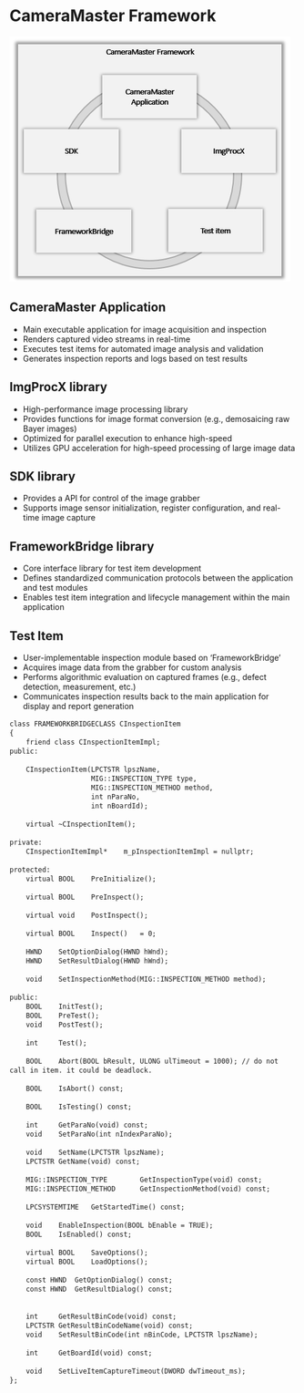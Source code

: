 # CameraMaster Framework

![텍스트, 도표, 스크린샷, 직사각형이(가) 표시된 사진 AI 생성 콘텐츠는 정확하지 않을 수 있습니다.](media/6fbc91c83bddc9d52319f642a037aa51.png)

## CameraMaster Application

-   Main executable application for image acquisition and inspection
-   Renders captured video streams in real-time
-   Executes test items for automated image analysis and validation
-   Generates inspection reports and logs based on test results

## ImgProcX library

-   High-performance image processing library
-   Provides functions for image format conversion (e.g., demosaicing raw Bayer images)
-   Optimized for parallel execution to enhance high-speed
-   Utilizes GPU acceleration for high-speed processing of large image data

## SDK library

-   Provides a API for control of the image grabber
-   Supports image sensor initialization, register configuration, and real-time image capture

## FrameworkBridge library

-   Core interface library for test item development
-   Defines standardized communication protocols between the application and test modules
-   Enables test item integration and lifecycle management within the main application

## Test Item

-   User-implementable inspection module based on ‘FrameworkBridge’
-   Acquires image data from the grabber for custom analysis
-   Performs algorithmic evaluation on captured frames (e.g., defect detection, measurement, etc.)
-   Communicates inspection results back to the main application for display and report generation

```
class FRAMEWORKBRIDGECLASS CInspectionItem
{
	friend class CInspectionItemImpl;
public:

	CInspectionItem(LPCTSTR lpszName,
	                MIG::INSPECTION_TYPE type,
	                MIG::INSPECTION_METHOD method,
	                int nParaNo,
	                int nBoardId);

	virtual ~CInspectionItem();

private:
	CInspectionItemImpl*    m_pInspectionItemImpl = nullptr;

protected:
	virtual BOOL    PreInitialize();

	virtual BOOL    PreInspect();

	virtual void    PostInspect();

	virtual BOOL    Inspect()   = 0;

	HWND    SetOptionDialog(HWND hWnd);
	HWND    SetResultDialog(HWND hWnd);

	void    SetInspectionMethod(MIG::INSPECTION_METHOD method);

public:
	BOOL    InitTest();
	BOOL    PreTest();
	void    PostTest();

	int     Test();

	BOOL    Abort(BOOL bResult, ULONG ulTimeout = 1000); // do not call in item. it could be deadlock.

	BOOL    IsAbort() const;

	BOOL    IsTesting() const;

	int     GetParaNo(void) const;
	void    SetParaNo(int nIndexParaNo);

	void    SetName(LPCTSTR lpszName);
	LPCTSTR GetName(void) const;

	MIG::INSPECTION_TYPE        GetInspectionType(void) const;
	MIG::INSPECTION_METHOD      GetInspectionMethod(void) const;

	LPCSYSTEMTIME   GetStartedTime() const;

	void    EnableInspection(BOOL bEnable = TRUE);
	BOOL    IsEnabled() const;

	virtual BOOL    SaveOptions();
	virtual BOOL    LoadOptions();

	const HWND  GetOptionDialog() const;
	const HWND  GetResultDialog() const;


	int     GetResultBinCode(void) const;
	LPCTSTR GetResultBinCodeName(void) const;
	void    SetResultBinCode(int nBinCode, LPCTSTR lpszName);

	int     GetBoardId(void) const;

	void    SetLiveItemCaptureTimeout(DWORD dwTimeout_ms);
};
```
